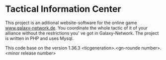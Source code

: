 # Tactical Information Center
This project is an aditional website-software for the online game www.galaxy-network.de.
You coordinate the whole tactic of it of your alliance without the restrictions you' ve got in Galaxy-Network. 
The project is written in PHP and uses Mysql.

This code base on the version 1.36.3
\<ticgeneration>.\<gn-rounde number>.\<minor release number>
